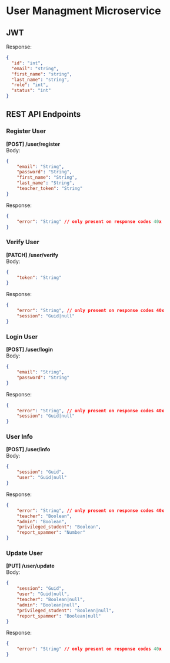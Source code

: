 # User Managment Microservice
## JWT 
Response:
```json
{
  "id": "int",
  "email": "string",
  "first_name": "string",
  "last_name": "string",
  "role": "int",
  "status": "int"
}
```
## REST API Endpoints
### Register User
**[POST] /user/register**\
Body:
```json
{
    "email": "String",
    "password": "String",
    "first_name": "String",
    "last_name": "String",
    "teacher_token": "String"
}
```
Response:
```json
{
    "error": "String" // only present on response codes 40x
}
```
### Verify User
**[PATCH] /user/verify**\
Body:
```json
{
    "token": "String"
}
```
Response:
```json
{
    "error": "String", // only present on response codes 40x
    "session": "Guid|null"
}
```
### Login User
**[POST] /user/login**\
Body:
```json
{
    "email": "String",
    "password": "String"
}
```
Response:
```json
{
    "error": "String", // only present on response codes 40x
    "session": "Guid|null"
}
```
### User Info
**[POST] /user/info**\
Body:
```json
{
    "session": "Guid",
    "user": "Guid|null"
}
```
Response:
```json
{
    "error": "String", // only present on response codes 40x
    "teacher": "Boolean",
    "admin": "Boolean",
    "privileged_student": "Boolean",
    "report_spammer": "Number"
}
```
### Update User
**[PUT] /user/update**\
Body:
```json
{
    "session": "Guid",
    "user": "Guid|null",
    "teacher": "Boolean|null",
    "admin": "Boolean|null",
    "privileged_student": "Boolean|null",
    "report_spammer": "Boolean|null"
}
```
Response:
```json
{
    "error": "String" // only present on response codes 40x
}
```

